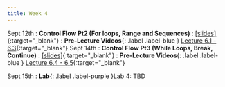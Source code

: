 ```yaml
---
title: Week 4
---
```

Sept 12th
: **Control Flow Pt2 (For loops, Range and Sequences)**
  : [\[slides\]](){:target="_blank"}
: **Pre-Lecture Videos**{: .label .label-blue } [Lecture 6.1 - 6.3](https://www.youtube.com/watch?v=Jmw1vuAw7zM&list=PLr509y092L28AOrUdphblWlh_sJYcu4RR){:target="_blank"}
Sept 14th
: **Control Flow Pt3 (While Loops, Break, Continue)**
  : [\[slides\]](){:target="_blank"}
: **Pre-Lecture Videos**{: .label .label-blue } [Lecture 6.4 - 6.5](https://www.youtube.com/watch?v=Jmw1vuAw7zM&list=PLr509y092L28AOrUdphblWlh_sJYcu4RR){:target="_blank"}

Sept 15th
: **Lab**{: .label .label-purple }Lab 4: TBD
